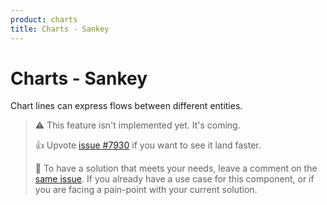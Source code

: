```yaml
---
product: charts
title: Charts - Sankey
---
```


# Charts - Sankey

<p class="description">Chart lines can express flows between different entities.</p>

> ⚠️ This feature isn't implemented yet. It's coming.
>
> 👍 Upvote [issue #7930](https://github.com/mui/mui-x/issues/7930) if you want to see it land faster.
>
> 💬 To have a solution that meets your needs, leave a comment on the [same issue](https://github.com/mui/mui-x/issues/7930).
> If you already have a use case for this component, or if you are facing a pain-point with your current solution.
